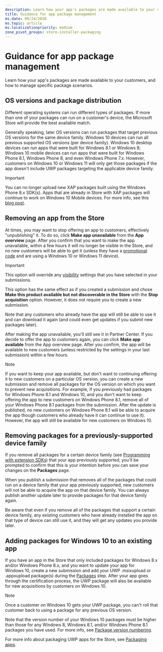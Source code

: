 ```yaml
---
description: Learn how your app's packages are made available to your customers, and how to manage specific package scenarios.
title: Guidance for app package management
ms.date: 09/24/2020
ms.topic: article
ms.localizationpriority: medium
zone_pivot_groups: store-installer-packaging
---
```

# Guidance for app package management

Learn how your app's packages are made available to your customers, and how to manage specific package scenarios.

## OS versions and package distribution

Different operating systems can run different types of packages. If more than one of your packages can run on a customer's device, the Microsoft Store will provide the best available match.

Generally speaking, later OS versions can run packages that target previous OS versions for the same device family. Windows 10 devices can run all previous supported OS versions (per device family). Windows 10 desktop devices can run apps that were built for Windows 8.1 or Windows 8; Windows 10 mobile devices can run apps that were built for Windows Phone 8.1, Windows Phone 8, and even Windows Phone 7.x. However, customers on Windows 10 or Windows 11 will only get those packages if the app doesn't include UWP packages targeting the applicable device family.

> [!IMPORTANT]
> You can no longer upload new XAP packages built using the Windows Phone 8.x SDK(s). Apps that are already in Store with XAP packages will continue to work on Windows 10 Mobile devices. For more info, see this [blog post](https://blogs.windows.com/windowsdeveloper/2018/08/20/important-dates-regarding-apps-with-windows-phone-8-x-and-earlier-and-windows-8-8-1-packages-submitted-to-microsoft-store).

## Removing an app from the Store

At times, you may want to stop offering an app to customers, effectively "unpublishing" it. To do so, click **Make app unavailable** from the **App overview** page. After you confirm that you want to make the app unavailable, within a few hours it will no longer be visible in the Store, and no new customers will be able to get it (unless they have a [promotional code](/windows/uwp/publish/generate-promotional-codes) and are using a Windows 10 or Windows 11 device).

> [!IMPORTANT]
> This option will override any [visibility](visibility-options.md#discoverability) settings that you have selected in your submissions.

This option has the same effect as if you created a submission and chose **Make this product available but not discoverable in the Store** with the **Stop acquisition** option. However, it does not require you to create a new submission.

Note that any customers who already have the app will still be able to use it and can download it again (and could even get updates if you submit new packages later).

After making the app unavailable, you'll still see it in Partner Center. If you decide to offer the app to customers again, you can click **Make app available** from the App overview page. After you confirm, the app will be available to new customers (unless restricted by the settings in your last submission) within a few hours.

> [!NOTE]
> If you want to keep your app available, but don't want to continuing offering it to new customers on a particular OS version, you can create a new submission and remove all packages for the OS version on which you want to prevent new acquisitions. For example, if you previously had packages for Windows Phone 8.1 and Windows 10, and you don't want to keep offering the app to new customers on Windows Phone 8.1, remove all of your Windows Phone 8.1 packages from the submission. After the update is published, no new customers on Windows Phone 8.1 will be able to acquire the app though customers who already have it can continue to use it). However, the app will still be available for new customers on Windows 10.

## Removing packages for a previously-supported device family

If you remove all packages for a certain device family (see [Programming with extension SDKs](/uwp/extension-sdks/device-families-overview)) that your app previously supported, you'll be prompted to confirm that this is your intention before you can save your changes on the **Packages** page.

When you publish a submission that removes all of the packages that could run on a device family that your app previously supported, new customers will not be able to acquire the app on that device family. You can always publish another update later to provide packages for that device family again.

Be aware that even if you remove all of the packages that support a certain device family, any existing customers who have already installed the app on that type of device can still use it, and they will get any updates you provide later.

## Adding packages for Windows 10 to an existing app

If you have an app in the Store that only included packages for Windows 8.x and/or Windows Phone 8.x, and you want to update your app for Windows 10, create a new submission and add your UWP .msixupload or .appxupload package(s) during the [Packages](upload-app-packages.md) step. After your app goes through the certification process, the UWP package will also be available for new acquisitions by customers on Windows 10.

> [!NOTE]
> Once a customer on Windows 10 gets your UWP package, you can't roll that customer back to using a package for any previous OS version.

Note that the version number of your Windows 10 packages must be higher than those for any Windows 8, Windows 8.1, and/or Windows Phone 8.1 packages you have used. For more info, see [Package version numbering](package-version-numbering.md).

For more info about packaging UWP apps for the Store, see [Packaging apps](/windows/uwp/packaging/).
